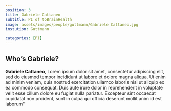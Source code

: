```yaml
---
position: 3
title: Gabriele Cattaneo
subtitle: PI of toBrainHealth
image: assets/images/people/guttmann/Gabriele Cattaneo.jpg
instution: Guttmann

categories: [PI]
---
```


## Who’s Gabriele?

**Gabriele Cattaneo**, Lorem ipsum dolor sit amet, consectetur adipiscing elit, sed do eiusmod tempor incididunt ut labore et dolore magna aliqua. Ut enim ad minim veniam, quis nostrud exercitation ullamco laboris nisi ut aliquip ex ea commodo consequat. Duis aute irure dolor in reprehenderit in voluptate velit esse cillum dolore eu fugiat nulla pariatur. Excepteur sint occaecat cupidatat non proident, sunt in culpa qui officia deserunt mollit anim id est laborum"